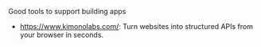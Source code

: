 Good tools to support building apps
* https://www.kimonolabs.com/: Turn websites into structured APIs from your browser in seconds.
